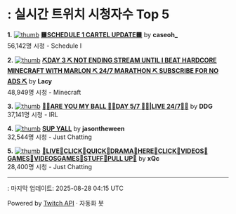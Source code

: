 # : 실시간 트위치 시청자수 Top 5

**1.** [![thumb](https://static-cdn.jtvnw.net/previews-ttv/live_user_caseoh_-320x180.jpg)](https://twitch.tv/caseoh_)
**[🟨SCHEDULE 1 CARTEL UPDATE🟨](https://twitch.tv/caseoh_)** by **caseoh_**<br>56,142명 시청  - Schedule I

**2.** [![thumb](https://static-cdn.jtvnw.net/previews-ttv/live_user_lacy-320x180.jpg)](https://twitch.tv/Lacy)
**[⛏DAY 3 ⛏️ NOT ENDING STREAM UNTIL I BEAT HARDCORE MINECRAFT WITH MARLON ⛏️ 24/7 MARATHON ⛏️ SUBSCRIBE FOR NO ADS ⛏️](https://twitch.tv/Lacy)** by **Lacy**<br>48,949명 시청  - Minecraft

**3.** [![thumb](https://static-cdn.jtvnw.net/previews-ttv/live_user_ddg-320x180.jpg)](https://twitch.tv/DDG)
**[🏀💕ARE YOU MY BALL 🏀💕DAY 5/7 🏀💕|LIVE 24/7🏀💕](https://twitch.tv/DDG)** by **DDG**<br>37,141명 시청  - IRL

**4.** [![thumb](https://static-cdn.jtvnw.net/previews-ttv/live_user_jasontheween-320x180.jpg)](https://twitch.tv/jasontheween)
**[SUP YALL](https://twitch.tv/jasontheween)** by **jasontheween**<br>32,544명 시청  - Just Chatting

**5.** [![thumb](https://static-cdn.jtvnw.net/previews-ttv/live_user_xqc-320x180.jpg)](https://twitch.tv/xQc)
**[🐖LIVE🐖CLICK🐖QUICK🐖DRAMA🐖HERE🐖CLICK🐖VIDEOS🐖GAMES🐖VIDEOSGAMES🐖STUFF🐖PULL UP🐖](https://twitch.tv/xQc)** by **xQc**<br>28,400명 시청  - Just Chatting


---
: 마지막 업데이트: 2025-08-28 04:15 UTC

Powered by [Twitch API](https://dev.twitch.tv/docs/api/reference) · 자동화 봇
